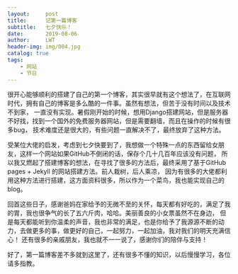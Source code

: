 ```yaml
---
layout:     post
title:      记第一篇博客
subtitle:   七夕快乐！
date:       2019-08-06
author:     LWT
header-img: img/004.jpg
catalog: true
tags:
    - 网站
    - 节日
---
```


  很开心能够顺利的搭建了自己的第一个博客，其实很早就有这个想法了，在互联网时代，拥有自己的博客是多么酷的一件事。虽然有想法，但苦于没有时间以及技术不到家，
一直没有实现。暑假刚开始的时候，想用Django搭建网站，但是服务器不好找，找到一个国外的免费服务器网站，但是需要翻墙，而且在操作的时候有很多bug，
技术难度还是很大的，有些问题一直解决不了，最终放弃了这种方法。

  受某位大佬的启发，考虑到七夕快要到了，我想做一个特殊一点的东西留给女朋友，这样一个网站如果GitHub不倒闭的话，保存个几十几百年应该没有问题，
所以我又燃起了搭建博客的想法，在寻找了很多的方法后，最终采用了基于GitHub pages + Jekyll 的网站搭建方法。前人栽树，后人乘凉，
因为有很多的大佬都利用这种方法进行搭建，这方面资料很多，所以作为一个菜鸟，我也能实现自己的blog。

  回首这些日子，感谢爸妈在家给予的无微不至的关怀，每天都有好吃的，满足了我的胃，我也很争气的长了五六斤肉，哈哈。美丽善良的小女票虽然不在身边，
但是每天都能听到你温柔的声音，我也非常的满足，也是你给予了我源源不断的动力，去做更多的事，做更好的自己，一起努力，一起加油，我对我们的明天充满信心！
还有很多的亲戚朋友，我也就不一一说了，感谢你们的陪伴与支持！

  好了，第一篇博客差不多就到这里了，还有很多不懂的知识，以后慢慢学习，各位请多指教。
